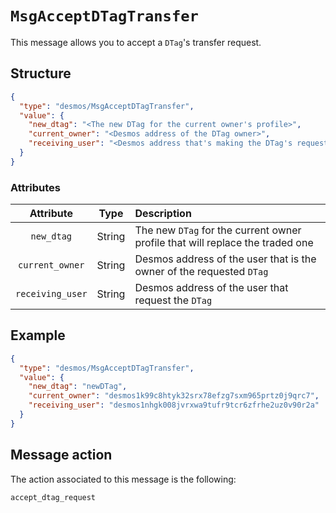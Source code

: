 # `MsgAcceptDTagTransfer`
This message allows you to accept a `DTag`'s transfer request.

## Structure
````json
{
  "type": "desmos/MsgAcceptDTagTransfer",
  "value": {
    "new_dtag": "<The new DTag for the current owner's profile>",
    "current_owner": "<Desmos address of the DTag owner>",
    "receiving_user": "<Desmos address that's making the DTag's request>"
  }
}
````

### Attributes
| Attribute | Type | Description |
| :-------: | :----: | :-------- |
| `new_dtag` | String | The new `DTag` for the current owner profile that will replace the traded one |
| `current_owner`  | String | Desmos address of the user that is the owner of the requested `DTag` |
| `receiving_user`| String | Desmos address of the user that request the `DTag` |

## Example
````json
{
  "type": "desmos/MsgAcceptDTagTransfer",
  "value": {
    "new_dtag": "newDTag",
    "current_owner": "desmos1k99c8htyk32srx78efzg7sxm965prtz0j9qrc7",
    "receiving_user": "desmos1nhgk008jvrxwa9tufr9tcr6zfrhe2uz0v90r2a"
  }
}
````

## Message action
The action associated to this message is the following:

```
accept_dtag_request
```
